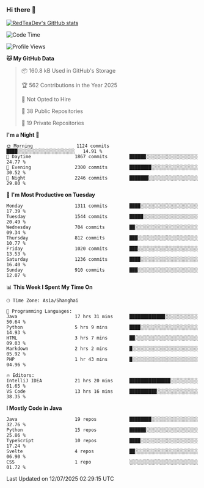 ### Hi there 👋

<!--
**RedTeaDev/RedTeaDev** is a ✨ _special_ ✨ repository because its `README.md` (this file) appears on your GitHub profile.

Here are some ideas to get you started:

- 🔭 I’m currently working on ...
- 🌱 I’m currently learning ...
- 👯 I’m looking to collaborate on ...
- 🤔 I’m looking for help with ...
- 💬 Ask me about ...
- 📫 How to reach me: ...
- 😄 Pronouns: ...
- ⚡ Fun fact: ...
-->

<!--
[![wakatime](https://wakatime.com/badge/user/6b101ed0-04c0-4490-9283-eb61f2efff96.svg)](https://wakatime.com/@6b101ed0-04c0-4490-9283-eb61f2efff96)
!-->

[![RedTeaDev's GitHub stats](https://github-readme-stats.vercel.app/api?username=RedTeaDev\&include_all_commits=true)](https://github.com/anuraghazra/github-readme-stats)
<!--
[![willianrod's wakatime stats](https://github-readme-stats.vercel.app/api/wakatime?username=RedTeaDev)](https://github.com/anuraghazra/github-readme-stats)
!-->
<!--START_SECTION:waka-->
![Code Time](http://img.shields.io/badge/Code%20Time-3%2C388%20hrs%2053%20mins-blue)

![Profile Views](http://img.shields.io/badge/Profile%20Views-0-blue)

**🐱 My GitHub Data** 

> 📦 160.8 kB Used in GitHub's Storage 
 > 
> 🏆 562 Contributions in the Year 2025
 > 
> 🚫 Not Opted to Hire
 > 
> 📜 38 Public Repositories 
 > 
> 🔑 19 Private Repositories 
 > 
**I'm a Night 🦉** 

```text
🌞 Morning                1124 commits        ████░░░░░░░░░░░░░░░░░░░░░   14.91 % 
🌆 Daytime                1867 commits        ██████░░░░░░░░░░░░░░░░░░░   24.77 % 
🌃 Evening                2300 commits        ████████░░░░░░░░░░░░░░░░░   30.52 % 
🌙 Night                  2246 commits        ███████░░░░░░░░░░░░░░░░░░   29.80 % 
```
📅 **I'm Most Productive on Tuesday** 

```text
Monday                   1311 commits        ████░░░░░░░░░░░░░░░░░░░░░   17.39 % 
Tuesday                  1544 commits        █████░░░░░░░░░░░░░░░░░░░░   20.49 % 
Wednesday                704 commits         ██░░░░░░░░░░░░░░░░░░░░░░░   09.34 % 
Thursday                 812 commits         ███░░░░░░░░░░░░░░░░░░░░░░   10.77 % 
Friday                   1020 commits        ███░░░░░░░░░░░░░░░░░░░░░░   13.53 % 
Saturday                 1236 commits        ████░░░░░░░░░░░░░░░░░░░░░   16.40 % 
Sunday                   910 commits         ███░░░░░░░░░░░░░░░░░░░░░░   12.07 % 
```


📊 **This Week I Spent My Time On** 

```text
🕑︎ Time Zone: Asia/Shanghai

💬 Programming Languages: 
Java                     17 hrs 31 mins      █████████████░░░░░░░░░░░░   50.64 % 
Python                   5 hrs 9 mins        ████░░░░░░░░░░░░░░░░░░░░░   14.93 % 
HTML                     3 hrs 7 mins        ██░░░░░░░░░░░░░░░░░░░░░░░   09.03 % 
Markdown                 2 hrs 2 mins        █░░░░░░░░░░░░░░░░░░░░░░░░   05.92 % 
PHP                      1 hr 43 mins        █░░░░░░░░░░░░░░░░░░░░░░░░   04.96 % 

🔥 Editors: 
IntelliJ IDEA            21 hrs 20 mins      ███████████████░░░░░░░░░░   61.65 % 
VS Code                  13 hrs 16 mins      ██████████░░░░░░░░░░░░░░░   38.35 % 
```

**I Mostly Code in Java** 

```text
Java                     19 repos            ████████░░░░░░░░░░░░░░░░░   32.76 % 
Python                   15 repos            ██████░░░░░░░░░░░░░░░░░░░   25.86 % 
TypeScript               10 repos            ████░░░░░░░░░░░░░░░░░░░░░   17.24 % 
Svelte                   4 repos             ██░░░░░░░░░░░░░░░░░░░░░░░   06.90 % 
CSS                      1 repo              ░░░░░░░░░░░░░░░░░░░░░░░░░   01.72 % 
```




 Last Updated on 12/07/2025 02:29:15 UTC
<!--END_SECTION:waka-->


